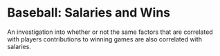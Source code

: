 # Baseball: Salaries and Wins
An investigation into whether or not the same factors that are correlated with players contributions to winning games are also correlated with salaries.


